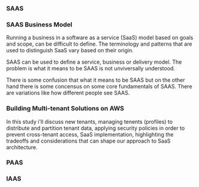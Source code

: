 
<h3> SAAS </h3> 

<h3> SAAS Business Model </h3>
 
Running a business in a software as a service (SaaS) model based on goals and scope, can be difficult to define. The terminology and patterns that are used to distinguish SaaS vary based on their origin.

SAAS can be used to define a service, business or delivery model. The problem is what it means to be SAAS is not unviversally understood.

There is some confusion that what it means to be SAAS but on the other hand there is some concensus on some core fundamentals of SAAS. There are variations like how different people see SAAS.
  

<h3> Building Multi-tenant Solutions on AWS </h3>

In this study i'll discuss new tenants, managing tenents (profiles) to distribute and partition tenant data, applying security policies in order to prevent cross-tenant access, SaaS implementation, highlighting the tradeoffs and considerations that can shape our approach to SaaS architecture.



<h3> PAAS </h3>




<h3> IAAS </h3>
